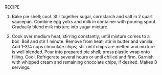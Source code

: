 RECIPE 

1. Bake pie shell; cool. Stir together sugar, cornstarch and salt in 2 quart saucepan. Combine egg yolks and milk in container with pouring spout. Gradually blend milk mixture into sugar mixture.

2. Cook over medium heat, stirring constantly, until mixture comes to a boil. Boil and stir 1 minute. Remove from heat; stir in butter and vanilla. Add 1-3/4 cups chocolate chips; stir until chips are melted and mixture is well blended. Pour into prepared pie shell; press plastic wrap onto filling. Cool. Refrigerate several hours or until chilled and firm. Garnish with whipped cream and remaining chocolate chips, if desired. Makes 8 servings.